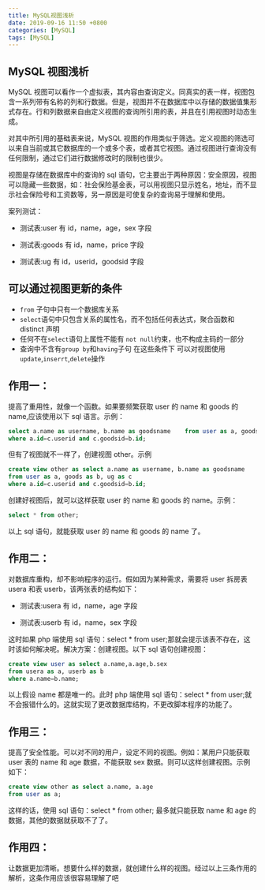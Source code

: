 ```yaml
---
title: MySQL视图浅析
date: 2019-09-16 11:50 +0800
categories: [MySQL]
tags: [MySQL]
---
```


## MySQL 视图浅析

MySQL 视图可以看作一个虚拟表，其内容由查询定义。同真实的表一样，视图包含一系列带有名称的列和行数据。但是，视图并不在数据库中以存储的数据值集形式存在。行和列数据来自由定义视图的查询所引用的表，并且在引用视图时动态生成。

对其中所引用的基础表来说，MySQL 视图的作用类似于筛选。定义视图的筛选可以来自当前或其它数据库的一个或多个表，或者其它视图。通过视图进行查询没有任何限制，通过它们进行数据修改时的限制也很少。

视图是存储在数据库中的查询的 sql 语句，它主要出于两种原因：安全原因，视图可以隐藏一些数据，如：社会保险基金表，可以用视图只显示姓名，地址，而不显示社会保险号和工资数等，另一原因是可使复杂的查询易于理解和使用。

案列测试：

- 测试表:user 有 id，name，age，sex 字段

- 测试表:goods 有 id，name，price 字段

- 测试表:ug 有 id，userid，goodsid 字段

## 可以通过视图更新的条件

- `from` 子句中只有一个数据库关系
- `select`语句中只包含关系的属性名，而不包括任何表达式，聚合函数和 distinct 声明
- 任何不在`select`语句上属性不能有 `not null`约束，也不构成主码的一部分
- 查询中不含有`group by`和`having`子句
  在这些条件下 可以对视图使用`update`,`inserrt`,`delete`操作

## 作用一：

提高了重用性，就像一个函数。如果要频繁获取 user 的 name 和 goods 的 name,应该使用以下 sql 语言。示例：

```sql
select a.name as username, b.name as goodsname    from user as a, goods as b, ug as c
where a.id=c.userid and c.goodsid=b.id;
```

但有了视图就不一样了，创建视图 other。示例

```sql
create view other as select a.name as username, b.name as goodsname
from user as a, goods as b, ug as c
where a.id=c.userid and c.goodsid=b.id;
```

创建好视图后，就可以这样获取 user 的 name 和 goods 的 name。示例：

```sql
select * from other;
```

以上 sql 语句，就能获取 user 的 name 和 goods 的 name 了。

## 作用二：

对数据库重构，却不影响程序的运行。假如因为某种需求，需要将 user 拆房表 usera 和表 userb，该两张表的结构如下：

- 测试表:usera 有 id，name，age 字段

- 测试表:userb 有 id，name，sex 字段

这时如果 php 端使用 sql 语句：select \* from user;那就会提示该表不存在，这时该如何解决呢。解决方案：创建视图。以下 sql 语句创建视图：

```sql
create view user as select a.name,a.age,b.sex
from usera as a, userb as b
where a.name=b.name;
```

以上假设 name 都是唯一的。此时 php 端使用 sql 语句：select \* from user;就不会报错什么的。这就实现了更改数据库结构，不更改脚本程序的功能了。

## 作用三：

提高了安全性能。可以对不同的用户，设定不同的视图。例如：某用户只能获取 user 表的 name 和 age 数据，不能获取 sex 数据。则可以这样创建视图。示例如下：

```sql
create view other as select a.name, a.age
from user as a;
```

这样的话，使用 sql 语句：select \* from other; 最多就只能获取 name 和 age 的数据，其他的数据就获取不了了。

## 作用四：

让数据更加清晰。想要什么样的数据，就创建什么样的视图。经过以上三条作用的解析，这条作用应该很容易理解了吧
